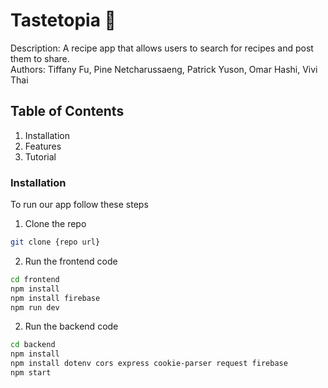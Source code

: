 # Tastetopia 🥘
Description: A recipe app that allows users to search for recipes and post them to share. <br>
Authors: Tiffany Fu, Pine Netcharussaeng, Patrick Yuson, Omar Hashi, Vivi Thai

## Table of Contents
1. Installation
2. Features
3. Tutorial

### Installation
To run our app follow these steps

1. Clone the repo
```bash
git clone {repo url}
```
2. Run the frontend code
```bash
cd frontend
npm install
npm install firebase
npm run dev
```
2. Run the backend code
```bash
cd backend
npm install
npm install dotenv cors express cookie-parser request firebase
npm start
```
